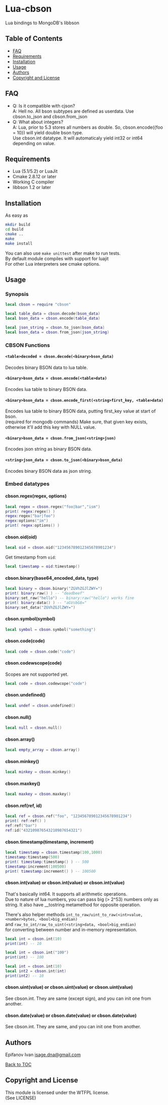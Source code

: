 # Lua-cbson

Lua bindings to MongoDB's libbson

## Table of Contents

* [FAQ](#faq)
* [Requirements](#requirements)
* [Installation](#installation)
* [Usage](#usage)
* [Authors](#authors)
* [Copyright and License](#copyright-and-license)

## FAQ

* Q: Is it compatible with cjson?  
  A: Hell no. All bson subtypes are defined as userdata. Use cbson.to_json and cbson.from_json
* Q: What about integers?  
  A: Lua, prior to 5.3 stores all numbers as double. So, cbson.encode({foo = 10}) will yield double bson type.  
     Use cbson.int datatype. It will automaticaly yield int32 or int64 depending on value.

## Requirements

* Lua (5.1/5.2) or LuaJit
* Cmake 2.8.12 or later
* Working C compiler
* libbson 1.2 or later

## Installation

As easy as  
```bash
mkdir build
cd build
cmake ..
make
make install
```

You can also use `make unittest` after make to run tests.  
By default module compiles with support for luajit  
For other Lua interpreters see cmake options.

## Usage

### Synopsis

```lua
local cbson = require "cbson"

local table_data = cbson.decode(bson_data)
local bson_data = cbson.encode(table_data)

local json_string = cbson.to_json(bson_data)
local bson_data = cbson.from_json(json_string)
```

### CBSON Functions

#### `<table>decoded = cbson.decode(<binary>bson_data)`

Decodes binary BSON data to lua table.

#### `<binary>bson_data = cbson.encode(<table>data)`

Encodes lua table to binary BSON data.

#### `<binary>bson_data = cbson.encode_first(<string>first_key, <table>data)`

Encodes lua table to binary BSON data, putting first_key value at start of bson.  
(required for mongodb commands)
Make sure, that given key exists, otherwise it'll add this key with NULL value.

#### `<binary>bson_data = cbson.from_json(<string>json)`

Encodes json string as binary BSON data.

#### `<string>json_data = cbson.to_json(<binary>bson_data)`

Encodes binary BSON data as json string.

### Embed datatypes

#### cbson.regex(<string>regex, <string>options)

```lua
local regex = cbson.regex("foo|bar","ism")
print( regex:regex() )
regex:regex("bar|foo")
regex:options("im")
print( regex:options() )
```

#### cbson.oid(<string>oid)

```lua
local oid = cbson.oid("123456789012345678901234")
```

Get timestamp from `oid`:

```lua
local timestamp = oid:timestamp()
```

#### cbson.binary(<string>base64_encoded_data, <opt int> type)

```lua
local binary = cbson.binary("ZGVhZGJlZWY=")
print( binary:raw() ) -- "deadbeef"
binary:set_raw("hello") -- binary:raw("hello") works fine
print( binary:data() ) -- "aGVsbG8="
binary:set_data("ZGVhZGJlZWY=")
```

#### cbson.symbol(<string>symbol)

```lua
local symbol = cbson.symbol("something")
```

#### cbson.code(<string>code)

```lua
local code = cbson.code("code")
```

#### cbson.codewscope(<string>code)

Scopes are not supported yet.

```lua
local code = cbson.codewcope("code")
```

#### cbson.undefined()

```lua
local undef = cbson.undefined()
```

#### cbson.null()

```lua
local null = cbson.null()
```

#### cbson.array()

```lua
local empty_array = cbson.array()
```

#### cbson.minkey()

```lua
local minkey = cbson.minkey()
```

#### cbson.maxkey()

```lua
local maxkey = cbson.maxkey()
```

#### cbson.ref(<string>ref, <string>id)

```lua
local ref = cbson.ref("foo", "123456789012345678901234")
print( ref:ref() )
ref:ref("bar")
ref:id("432109876543210987654321")
```

#### cbson.timestamp(<number>timestamp, <number>increment)

```lua
local timestamp = cbson.timestamp(100,1000)
timestamp:timestamp(500)
print( timestamp:timestamp() ) -- 500
timestamp:increment(100500)
print( timestamp:increment() ) -- 100500

```

#### cbson.int(<number>value) or cbson.int(<int>value) or cbson.int(<string>value)

That's basically int64. It supports all arithmetic operations.  
Due to nature of lua numbers, you can pass big (> 2^53) numbers only as string.
It also have __tostring metamethod for opposite operation.

There's also helper methods `int_to_raw/uint_to_raw(<int>value, <number>bytes, <bool>big_endian)`  
and `raw_to_int/raw_to_uint(<string>data, <bool>big_endian)`  
for converting between number and in-memory representation.

```lua
local int = cbson.int(10)
print(int) -- 10

local int = cbson.int("100")
print(int) -- 100

local int = cbson.int(10)
local int2 = cbson.int(int)
print(int2) -- 10

```

#### cbson.uint(<number>value) or cbson.uint(<uint>value) or cbson.uint(<string>value)

See cbson.int. They are same (except sign), and you can init one from another.

#### cbson.date(<number>value) or cbson.date(<date>value) or cbson.date(<string>value)

See cbson.int. They are same, and you can init one from another.

## Authors

Epifanov Ivan <isage.dna@gmail.com>

[Back to TOC](#table-of-contents)

## Copyright and License

This module is licensed under the WTFPL license.  
(See LICENSE)
